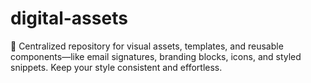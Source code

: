 # digital-assets
🎨 Centralized repository for visual assets, templates, and reusable components—like email signatures, branding blocks, icons, and styled snippets. Keep your style consistent and effortless.
